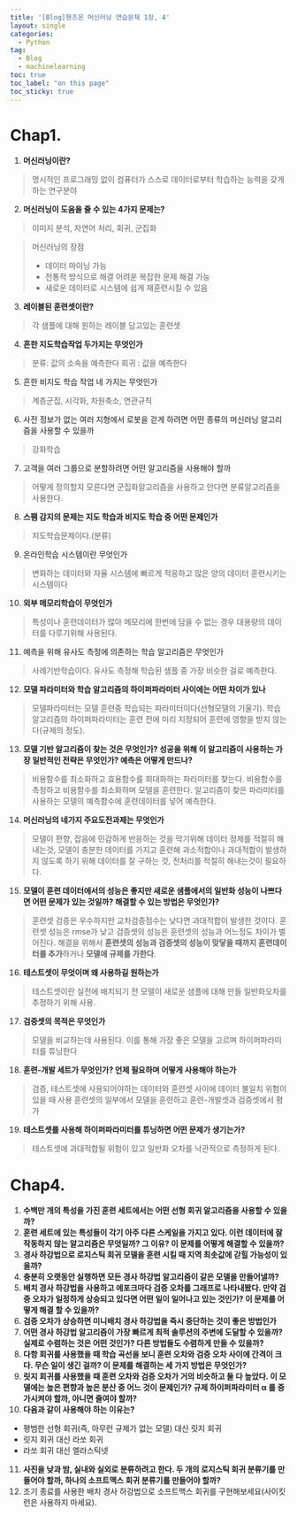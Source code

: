 ```yaml
---
title: '[Blog]핸즈온 머신러닝 연습문제 1장, 4'
layout: single
categories:
  - Python
tag:
  - Blog
  - machinelearning
toc: true
toc_label: "on this page"
toc_sticky: true
---
```

# Chap1.
1. __머신러닝이란?__
> 명시적인 프로그래밍 없이 컴퓨터가 스스로 데이터로부터 학습하는 능력을 갖게하는 연구분야

2. __머신러닝이 도움을 줄 수 있는 4가지 문제는?__
> 이미지 분석, 자연어 처리, 회귀, 군집화

> 머신러닝의 장점 
> - 데이터 마이닝 가능
> - 전통적 방식으로 해결 어려운 복잡한 문제 해결 가능
> - 새로운 데이터로 시스템에 쉽게 재훈련시킬 수 있음

3. __레이블된 훈련셋이란?__
> 각 샘플에 대해 원하는 레이블 담고있는 훈련셋

4. __흔한 지도학습작업 두가지는 무엇인가__
> 분류: 값의 소속을 예측한다
> 회귀 : 값을 예측한다

5. 흔한 비지도 학습 작업 네 가지는 무엇인가
> 계층군집, 시각화, 차원축소, 연관규칙

6. 사전 정보가 없는 여러 지형에서 로봇을 걷게 하려면 어떤 종류의 머신러닝 알고리즘을 사용할 수 있을까
> 강화학습

7. 고객을 여러 그룹으로 분할하려면 어떤 알고리즘을 사용해야 할까
> 어떻게 정의할지 모른다면 군집화알고리즘을 사용하고 안다면 분류알고리즘을 사용한다.

8. __스팸 감지의 문제는 지도 학습과 비지도 학습 중 어떤 문제인가__
> 지도학습문제이다.(분류)

9. 온라인학습 시스템이란 무엇인가
> 변화하는 데이터와 자율 시스템에 빠르게 적응하고 많은 양의 데이터 훈련시키는 시스템이다

10. __외부 메모리학습이 무엇인가__
> 특성이나 훈련데이터가 많아 메모리에 한번에 담을 수 없는 경우 대용량의 데이터를 다루기위해 사용된다.

11. 예측을 위해 유사도 측정에 의존하는 학습 알고리즘은 무엇인가
> 사례기반학습이다. 유사도 측정해 학습된 샘플 중 가장 비슷한 걸로 예측한다.

12. __모델 파라미터와 학습 알고리즘의 하이퍼파라미터 사이에는 어떤 차이가 있나__
> 모델파라미터는 모델 훈련중 학습되는 파라미터이다(선형모델의 기울기). 
> 학습 알고리즘의 하이퍼파라미터는 훈련 전에 미리 지정되어 훈련에 영향을 받지 않는다(규제의 정도).
  
13. __모델 기반 알고리즘이 찾는 것은 무엇인가? 성공을 위해 이 알고리즘이 사용하는 가장 일반적인 전략은 무엇인가? 예측은 어떻게 만드나?__
> 비용함수를 최소화하고 효용함수를 회대화하는 파라미터를 찾는다. 
> 비용함수를 측정하고 비용함수를 최소화하며 모델을 훈련한다.
> 알고리즘이 찾은 파라미터를 사용하는 모델의 예측함수에 훈련데이터를 넣어 예측한다.

14. __머신러닝의 네가지 주요도전과제는 무엇인가__
> 모델이 편향, 잡음에 민감하게 반응하는 것을 막기위해 데이터 정제를 적절히 해내는것,
> 모델이 충분한 데이터를 가지고 훈련해 과소적합이나 과대적합이 발생하지 않도록 하기 위해 데이터를 잘 구하는 것, 전처리를 적절히 해내는것이 필요하다.

15. __모델이 훈련 데이터에서의 성능은 좋지만 새로운 샘플에서의 일반화 성능이 나쁘다면 어떤 문제가 있는 것일까? 해결할 수 있는 방법은 무엇인가?__
> 훈련셋 검증은 우수하지만 교차검증점수는 낮다면 과대적합이 발생한 것이다.
> 훈련셋 성능은 rmse가 낮고 검증셋의 성능은 훈련셋의 성능과 어느정도 차이가 벌어진다.
> 해결을 위해서 **훈련셋의 성능과 검증셋의 성능이 맞닿을 때까지 훈련데이터를 추가**하거나 **모델에 규제를 가한다**. 

16. __테스트셋이 무엇이며 왜 사용하길 원하는가__
> 테스트셋이란 실전에 배치되기 전 모델이 새로운 샘플에 대해 만들 일반화오차를 추정하기 위해 사용.

17. __검증셋의 목적은 무엇인가__
> 모델을 비교하는데 사용된다. 이를 통해 가장 좋은 모델을 고르며 하이퍼파라미터를 튜닝한다

18. __훈련-개발 세트가 무엇인가? 언제 필요하며 어떻게 사용해야 하는가__
> 검증, 테스트셋에 사용되어야하는 데이터와 훈련셋 사이에 데이터 불일치 위험이 있을 때 사용
> 훈련셋의 일부에서 모델을 훈련하고 훈련-개발셋과 검증셋에서 평가

19. __테스트셋를 사용해 하이퍼파라미터를 튜닝하면 어떤 문제가 생기는가?__
> 테스트셋에 과대적합될 위험이 있고 일반화 오차를 낙관적으로 측정하게 된다.

# Chap4.
1. __수백만 개의 특성을 가진 훈련 세트에서는 어떤 선형 회귀 알고리즘을 사용할 수 있을까?__
2. __훈련 세트에 있는 특성들이 각기 아주 다른 스케일을 가지고 있다. 이런 데이터에 잘 작동하지 않는 알고리즘은 무엇일까? 그 이유? 이 문제를 어떻게 해결할 수 있을까?__
3. __경사 하강법으로 로지스틱 회귀 모델을 훈련 시킬 때 지역 최솟값에 갇힐 가능성이 있을까?__
4. __충분히 오랫동안 실행하면 모든 경사 하강법 알고리즘이 같은 모델을 만들어낼까?__
5. __배치 경사 하강법을 사용하고 에포크마다 검증 오차를 그래프로 나타내봤다. 만약 검증 오차가 일정하게 상승되고 있다면 어떤 일이 일어나고 있는 것인가? 이 문제를 어떻게 해결 할 수 있을까?__
6. __검증 오차가 상승하면 미니배치 경사 하강법을 즉시 중단하는 것이 좋은 방법인가__
7. __어떤 경사 하강법 알고리즘이 가장 빠르게 최적 솔루션의 주변에 도달할 수 있을까? 실제로 수렴하는 것은 어떤 것인가? 다른 방법들도 수렴하게 만들 수 있을까?__
8. __다항 회귀를 사용했을 때 학습 곡선을 보니 훈련 오차와 검증 오차 사이에 간격이 크다. 무슨 일이 생긴 걸까? 이 문제를 해결하는 세 가지 방법은 무엇인가?__
9. __릿지 회귀를 사용했을 때 훈련 오차와 검증 오차가 거의 비슷하고 둘 다 높았다. 이 모델에는 높은 편향과 높은 분산 중 어느 것이 문제인가? 규제 하이퍼파라미터  α 를 증가시켜야 할까, 아니면 줄여야 할까?__
10. __다음과 같이 사용해야 하는 이유는?__
- 평범한 선형 회귀(즉, 아무런 규제가 없는 모델) 대신 릿지 회귀
- 릿지 회귀 대신 라쏘 회귀
- 라쏘 회귀 대신 엘라스틱넷
11. __사진을 낮과 밤, 실내와 실외로 분류하려고 한다. 두 개의 로지스틱 회귀 분류기를 만들어야 할까, 하나의 소프트맥스 회귀 분류기를 만들어야 할까?__
12. 조기 종료를 사용한 배치 경사 하강법으로 소프트맥스 회귀를 구현해보세요(사이킷런은 사용하지 마세요).
